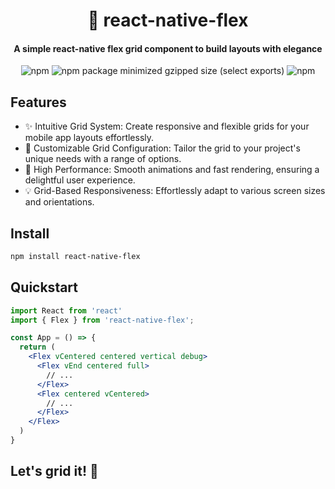 <div align="center">
  <h1>📏 react-native-flex</h1>
  <h4>A simple react-native flex grid component to build layouts with elegance</h4>

  ![npm](https://img.shields.io/npm/v/react-native-flex) ![npm package minimized gzipped size (select exports)](https://img.shields.io/bundlejs/size/react-native-flex?color=green-light) ![npm](https://img.shields.io/npm/dw/react-native-flex)
</div>


## Features
- ✨ Intuitive Grid System: Create responsive and flexible grids for your mobile app layouts effortlessly.
- 📐 Customizable Grid Configuration: Tailor the grid to your project's unique needs with a range of options.
- 🚀 High Performance: Smooth animations and fast rendering, ensuring a delightful user experience.
- 💡 Grid-Based Responsiveness: Effortlessly adapt to various screen sizes and orientations.

## Install

```sh
npm install react-native-flex
```

## Quickstart

```jsx
import React from 'react'
import { Flex } from 'react-native-flex';

const App = () => {
  return (
    <Flex vCentered centered vertical debug>
      <Flex vEnd centered full>
        // ...
      </Flex>
      <Flex centered vCentered>
        // ...
      </Flex>
    </Flex>
  )
}
```

## Let's grid it! 💪
